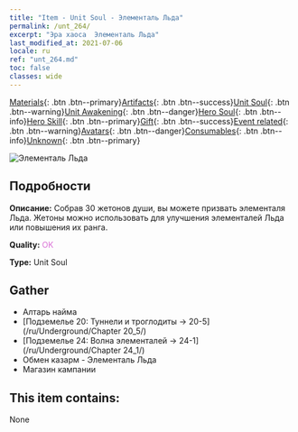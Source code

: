 ```yaml
---
title: "Item - Unit Soul - Элементаль Льда"
permalink: /unt_264/
excerpt: "Эра хаоса  Элементаль Льда"
last_modified_at: 2021-07-06
locale: ru
ref: "unt_264.md"
toc: false
classes: wide
---
```

 [Materials](/ItemsRU/){: .btn .btn--primary}[Artifacts](/ItemsRU/Artifacts/){: .btn .btn--success}[Unit Soul](/ItemsRU/UnitSoul/){: .btn .btn--warning}[Unit Awakening](/ItemsRU/UnitAwakening/){: .btn .btn--danger}[Hero Soul](/ItemsRU/HeroSoul/){: .btn .btn--info}[Hero Skill](/ItemsRU/HeroSkill/){: .btn .btn--primary}[Gift](/ItemsRU/Gift/){: .btn .btn--success}[Event related](/ItemsRU/Events/){: .btn .btn--warning}[Avatars](/ItemsRU/Avatars/){: .btn .btn--danger}[Consumables](/ItemsRU/Consumables/){: .btn .btn--info}[Unknown](/ItemsRU/Unknown/){: .btn .btn--primary}

 ![Элементаль Льда](/images/u/ti_bingyuansu2.jpg)

## Подробности
 **Описание:** Собрав 30 жетонов души, вы можете призвать элементаля Льда. Жетоны можно использовать для улучшения элементалей Льда или повышения их ранга.

 **Quality:** <span style="color: #DA70D6">OK</span>

 **Type:** Unit Soul

## Gather

*    Алтарь найма 
*    [Подземелье 20: Туннели и троглодиты -> 20-5](/ru/Underground/Chapter 20_5/) 
*    [Подземелье 24: Волна элементалей -> 24-1](/ru/Underground/Chapter 24_1/) 
*    Обмен казарм - Элементаль Льда 
*    Магазин кампании 

## This item contains:

  None

